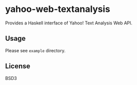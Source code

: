 yahoo-web-textanalysis
======================

Provides a Haskell interface of Yahoo! Text Analysis Web API.

## Usage

Please see `example` directory.

## License

BSD3

